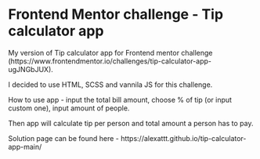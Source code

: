 # Frontend Mentor challenge - Tip calculator app

<p>
  My version of Tip calculator app for Frontend mentor challenge (https://www.frontendmentor.io/challenges/tip-calculator-app-ugJNGbJUX).
</p>
<p>I decided to use HTML, SCSS and vannila JS for this challenge.</p>
<p>How to use app - input the total bill amount, choose % of tip (or input custom one), input amount of people.</p>
<p>Then app will calculate tip per person and total amount a person has to pay.</p>
<p>Solution page can be found here - https://alexattt.github.io/tip-calculator-app-main/</p>
